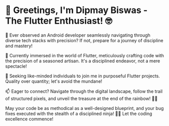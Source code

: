 # 🚀 Greetings, I'm Dipmay Biswas - The Flutter Enthusiast! 🤓

👀 Ever observed an Android developer seamlessly navigating through diverse tech stacks with precision? If not, prepare for a journey of discipline and mastery!

🌱 Currently immersed in the world of Flutter, meticulously crafting code with the precision of a seasoned artisan. It's a disciplined endeavor, not a mere spectacle!

💞️ Seeking like-minded individuals to join me in purposeful Flutter projects. Quality over quantity; let's avoid the mundane!

📫 Eager to connect? Navigate through the digital landscape, follow the trail of structured pixels, and unveil the treasure at the end of the rainbow! 🌈✨

May your code be as methodical as a well-designed blueprint, and your bug fixes executed with the stealth of a disciplined ninja! 📐🥷 Let the coding excellence commence!

<!---
dipmay-biswas/dipmay-biswas is a ✨ special ✨ repository because its `README.md` (this file) appears on your GitHub profile.
You can click the Preview link to take a look at your changes.
--->
